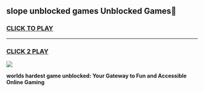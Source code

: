 
## slope unblocked games Unblocked Games👋
<h3>
<a href="https://premium.freeplayer.one?title=slope_unblocked_games&ref=16F">CLICK TO PLAY</a></h3>
<hr>

<h3>
<a href="https://premium.freeplayer.one?title=slope_unblocked_games&ref=16F">CLICK 2 PLAY</a>
  
</h3>

<a href="https://premium.freeplayer.one?title=slope_unblocked_games&ref=16F/"><img src="https://clearcache.store/games.png"></a>


**worlds hardest game unblocked: Your Gateway to Fun and Accessible Online Gaming**
